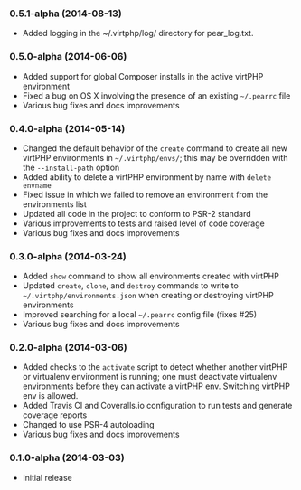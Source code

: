 ### 0.5.1-alpha (2014-08-13)

  * Added logging in the ~/.virtphp/log/ directory for pear_log.txt.

### 0.5.0-alpha (2014-06-06)

  * Added support for global Composer installs in the active virtPHP environment
  * Fixed a bug on OS X involving the presence of an existing `~/.pearrc` file
  * Various bug fixes and docs improvements

### 0.4.0-alpha (2014-05-14)

  * Changed the default behavior of the `create` command to create all new virtPHP environments in `~/.virtphp/envs/`; this may be overridden with the `--install-path` option
  * Added ability to delete a virtPHP environment by name with `delete envname`
  * Fixed issue in which we failed to remove an environment from the environments list
  * Updated all code in the project to conform to PSR-2 standard
  * Various improvements to tests and raised level of code coverage
  * Various bug fixes and docs improvements

### 0.3.0-alpha (2014-03-24)

  * Added `show` command to show all environments created with virtPHP
  * Updated `create`, `clone`, and `destroy` commands to write to `~/.virtphp/environments.json` when creating or destroying virtPHP environments
  * Improved searching for a local `~/.pearrc` config file (fixes #25)
  * Various bug fixes and docs improvements

### 0.2.0-alpha (2014-03-06)

  * Added checks to the `activate` script to detect whether another virtPHP or virtualenv environment is running; one must deactivate virtualenv environments before they can activate a virtPHP env. Switching virtPHP env is allowed.
  * Added Travis CI and Coveralls.io configuration to run tests and generate coverage reports
  * Changed to use PSR-4 autoloading
  * Various bug fixes and docs improvements

### 0.1.0-alpha (2014-03-03)

  * Initial release
